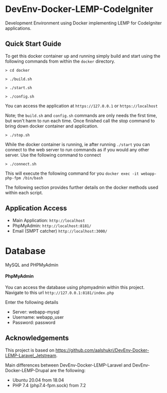 # DevEnv-Docker-LEMP-CodeIgniter
Development Environment using Docker implementing LEMP for CodeIgniter applications.

## Quick Start Guide

To get this docker container up and running simply build and start using the following commands 
from within the `docker` directory.

`> cd docker`

`> ./build.sh`

`> ./start.sh`

`> ./config.sh`

You can access the application at 
`https://127.0.0.1` or `https://localhost`

Note; the `build.sh` and `config.sh` commands are only needs the first time, but won't harm to run each time.
Once finished call the stop command to bring down docker container and application.

`> ./stop.sh`

While the docker container is running, ie after running `./start` you can 
connect to the web server to run commands as if you would any other server. 
Use the following command to connect

`> ./connect.sh`

This will execute the following command for you `docker exec -it webapp-php-fpm /bin/bash`

The following section provides further details on the docker methods used within each script.


## Application Access

- Main Application: `http://localhost`
- PhpMyAdmin: `http://localhost:8181/`
- Email (SMPT catcher) `http://localhost:3000/`


# Database

MySQL and PHPMyAdmin

#### PhpMyAdmin

You can access the database using phpmyadmin within this project.
Navigate to this url `http://127.0.0.1:8181/index.php`

Enter the following details

- Server: webapp-mysql
- Username: webapp_user
- Password: password


## Acknowledgements 

This project is based on 
<a href="https://github.com/aalshukri/DevEnv-Docker-LEMP-Laravel_Jetstream">https://github.com/aalshukri/DevEnv-Docker-LEMP-Laravel_Jetstream</a>.

Main differences between DevEnv-Docker-LEMP-Laravel and DevEnv-Docker-LEMP-Drupal
are the following:
- Ubuntu 20.04 from 18.04
- PHP 7.4 (php7.4-fpm.sock) from 7.2
